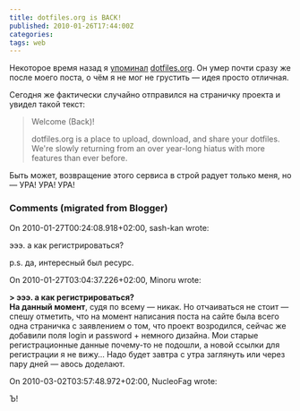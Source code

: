 ```yaml
---
title: dotfiles.org is BACK!
published: 2010-01-26T17:44:00Z
categories: 
tags: web
---
```


Некоторое время назад я [упоминал](/posts/2009-05-02-two-interesting-internet-projects.html)  <a href="http://dotfiles.org/">dotfiles.org</a>. Он умер почти сразу же после моего поста, о чём я не мог не грустить — идея просто отличная.

Сегодня же фактически случайно отправился на страничку проекта и увидел такой текст:

> Welcome (Back)!
>
> dotfiles.org is a place to upload, download, and share your dotfiles. We're slowly returning from an over year-long hiatus with more features than ever before.

Быть может, возвращение этого сервиса в строй радует только меня, но — УРА! УРА! УРА!

<h3 id='hakyll-convert-comments-title'>Comments (migrated from Blogger)</h3>
<div class='hakyll-convert-comment'>
<p class='hakyll-convert-comment-date'>On 2010-01-27T00:24:08.918+02:00, sash-kan wrote:</p>
<p class='hakyll-convert-comment-body'>
эээ. а как регистрироваться?

p.s. да, интересный был ресурс.
</p>
</div>

<div class='hakyll-convert-comment'>
<p class='hakyll-convert-comment-date'>On 2010-01-27T03:04:37.226+02:00, Minoru wrote:</p>
<p class='hakyll-convert-comment-body'>
<b>&gt; эээ. а как регистрироваться?</b><br/>
<b>На данный момент</b>, судя по всему — никак. Но отчаиваться не стоит — спешу отметить, что на момент написания поста на сайте была всего одна страничка с заявлением о том, что проект возродился, сейчас же добавили поля login и password + немного дизайна. Мои старые регистрационные данные почему-то не подошли, а новой ссылки для регистрации я не вижу… Надо будет завтра с утра заглянуть или через пару дней — авось доделают.
</p>
</div>

<div class='hakyll-convert-comment'>
<p class='hakyll-convert-comment-date'>On 2010-03-02T03:57:48.972+02:00, NucleoFag wrote:</p>
<p class='hakyll-convert-comment-body'>
Ъ!
</p>
</div>




